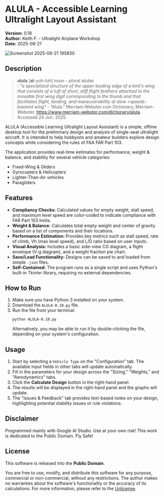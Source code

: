 # ALULA - Accessible Learning Ultralight Layout Assistant

**Version:** 0.18  
**Author:** Keith F. - Ultralight Airplane Workshop  
**Date:** 2025-06-21

![Screenshot 2025-06-21 195830](https://github.com/user-attachments/assets/93d363a7-4159-4f64-bd96-ac8d59a92e1c)

## Description
>**alula**
>[**al**-yuh-luh] noun - _plural alulae_ <br>
>_: "a specialized structure of the upper leading edge of a bird's wing that consists of a tuft of short, stiff flight feathers attached to the movable first wing digit corresponding to the thumb and that facilitates flight, landing, and maneuverability at slow >speeds : bastard wing"_ - “Alula.” Merriam-Webster.com Dictionary, Merriam-Webster, https://www.merriam-webster.com/dictionary/alula. Accessed 24 Jun. 2025.

ALULA (Accessible Learning Ultralight Layout Assistant) is a simple, offline desktop tool for the preliminary design and analysis of single-seat ultralight aircraft. It is intended to help hobbyists and amateur builders explore design concepts while considering the rules of FAA FAR Part 103.

The application provides real-time estimates for performance, weight & balance, and stability for several vehicle categories:

*   Fixed-Wing & Gliders
*   Gyrocopters & Helicopters
*   Lighter-Than-Air vehicles
*   Paragliders

## Features

*   **Compliancy Checks:** Calculated values for empty weight, stall speed, and maximum level speed are color-coded to indicate compliance with FAR Part 103 limits.
*   **Weight & Balance:** Calculates total empty weight and center of gravity based on a list of components and their locations.
*   **Performance Estimation:** Provides key metrics such as stall speed, rate of climb, Vh (max level speed), and L/D ratio based on user inputs.
*   **Visual Analysis:** Includes a basic side-view CG diagram, a flight envelope (V-g diagram), and a weight fraction pie chart.
*   **Save/Load Functionality:** Designs can be saved to and loaded from simple `.json` files.
*   **Self-Contained:** The program runs as a single script and uses Python's built-in Tkinter library, requiring no external dependencies.

## How to Run

1.  Make sure you have Python 3 installed on your system.
2.  Download the `ALULA-0.18.py` file.
3.  Run the file from your terminal:
    ```bash
    python ALULA-0.18.py
    ```
    Alternatively, you may be able to run it by double-clicking the file, depending on your system's configuration.

## Usage

1.  Start by selecting a `Vehicle Type` on the "Configuration" tab. The available input fields in other tabs will update automatically.
2.  Fill in the parameters for your design across the "Sizing," "Weights," and "Aerodynamics" tabs.
3.  Click the **Calculate Design** button in the right-hand panel.
4.  The results will be displayed in the right-hand panel and the graphs will update.
5.  The "Issues & Feedback" tab provides text-based notes on your design, highlighting potential stability issues or rule violations.

## Disclaimer
Programmed mainly with Google AI Studio. Use at your own risk! This work is dedicated to the Public Domain. Fly Safe!

## License

This software is released into the **Public Domain**.

You are free to use, modify, and distribute this software for any purpose, commercial or non-commercial, without any restrictions. The author makes no warranties about the software's functionality or the accuracy of its calculations. For more information, please refer to the [Unlicense](http://unlicense.org/).
